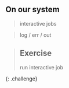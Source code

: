 ## On our system

> interactive jobs

> log / err / out 

> ## Exercise
> 
> run interactive job
>
{: .challenge} 
